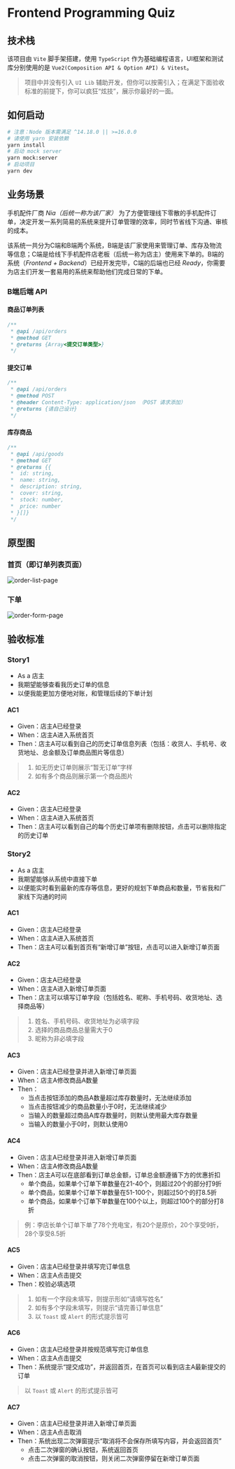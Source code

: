 # Frontend Programming Quiz

## 技术栈

该项目由 `Vite` 脚手架搭建，使用 `TypeScript` 作为基础编程语言，UI框架和测试库分别使用的是 `Vue2(Composition API & Option API) & Vitest`。

> 项目中并没有引入 `UI Lib` 辅助开发，但你可以按需引入；在满足下面验收标准的前提下，你可以疯狂“炫技”，展示你最好的一面。

## 如何启动

```bash
# 注意：Node 版本需满足 ^14.18.0 || >=16.0.0
# 请使用 yarn 安装依赖
yarn install
# 启动 mock server
yarn mock:server
# 启动项目
yarn dev
```

## 业务场景

手机配件厂商 *Nia（后统一称为该厂家）* 为了方便管理线下零散的手机配件订单，决定开发一系列简易的系统来提升订单管理的效率，同时节省线下沟通、审核的成本。

该系统一共分为C端和B端两个系统，B端是该厂家使用来管理订单、库存及物流等信息；C端是给线下手机配件店老板（后统一称为店主）使用来下单的。B端的系统（*Frontend + Backend*）已经开发完毕，C端的后端也已经 *Ready*，你需要为店主们开发一套易用的系统来帮助他们完成日常的下单。

### B端后端 API

#### 商品订单列表

```typescript
/**
 * @api /api/orders
 * @method GET
 * @returns {Array<提交订单类型>}
 */
```

#### 提交订单

```typescript
/**
 * @api /api/orders
 * @method POST
 * @header Content-Type: application/json （POST 请求添加）
 * @returns {请自己设计}
 */
```

#### 库存商品

```typescript
/**
 * @api /api/goods
 * @method GET
 * @returns {{
 *  id: string,
 *  name: string,
 *  description: string,
 *  cover: string,
 *  stock: number,
 *  price: number
 * }[]}
 */
```

## 原型图

### 首页（即订单列表页面）

![order-list-page](./public/assets/images/order-list-page.png)

### 下单

![order-form-page](./public/assets/images/order-form-page.png)

## 验收标准

### Story1

- As a 店主
- 我期望能够查看我历史订单的信息
- 以便我能更加方便地对账，和管理后续的下单计划

#### AC1

- Given：店主A已经登录
- When：店主A进入系统首页
- Then：店主A可以看到自己的历史订单信息列表（包括：收货人、手机号、收货地址、总金额及订单商品图片等信息）

> 1. 如无历史订单则展示“暂无订单”字样
> 2. 如有多个商品则展示第一个商品图片

#### AC2

- Given：店主A已经登录
- When：店主A进入系统首页
- Then：店主A可以看到自己的每个历史订单项有删除按钮，点击可以删除指定的历史订单

### Story2

- As a 店主
- 我期望能够从系统中直接下单
- 以便能实时看到最新的库存等信息，更好的规划下单商品和数量，节省我和厂家线下沟通的时间

#### AC1

- Given：店主A已经登录
- When：店主A进入系统首页
- Then：店主A可以看到首页有“新增订单”按钮，点击可以进入新增订单页面

#### AC2

- Given：店主A已经登录
- When：店主A进入新增订单页面
- Then：店主可以填写订单字段（包括姓名、昵称、手机号码、收货地址、选择商品等）

> 1. 姓名、手机号码、收货地址为必填字段
> 2. 选择的商品商品总量需大于0
> 3. 昵称为非必填字段

#### AC3

- Given：店主A已经登录并进入新增订单页面
- When：店主A修改商品A数量
- Then：
  - 当点击按钮添加的商品A数量超过库存数量时，无法继续添加
  - 当点击按钮减少的商品数量小于0时，无法继续减少
  - 当输入的数量超过商品A库存数量时，则默认使用最大库存数量
  - 当输入的数量小于0时，则默认使用0

#### AC4

- Given：店主A已经登录并进入新增订单页面
- When：店主A修改商品A数量
- Then：店主A可以在底部看到订单总金额，订单总金额遵循下方的优惠折扣
  - 单个商品，如果单个订单下单数量在21-40个，则超过20个的部分打9折
  - 单个商品，如果单个订单下单数量在51-100个，则超过50个的打8.5折
  - 单个商品，如果单个订单下单数量在100个以上，则超过100个的部分打8折

> 例：李店长单个订单下单了78个充电宝，有20个是原价，20个享受9折，28个享受8.5折

#### AC5

- Given：店主A已经登录并填写完订单信息
- When：店主A点击提交
- Then：校验必填选项

> 1. 如有一个字段未填写，则提示形如“请填写姓名”
> 2. 如有多个字段未填写，则提示“请完善订单信息”
> 3. 以 `Toast` 或 `Alert` 的形式提示皆可

#### AC6

- Given：店主A已经登录并按规范填写完订单信息
- When：店主A点击提交
- Then：系统提示“提交成功”，并返回首页，在首页可以看到店主A最新提交的订单

> 以 `Toast` 或 `Alert` 的形式提示皆可

#### AC7

- Given：店主A已经登录并进入新增订单页面
- When：店主A点击取消
- Then：系统出现二次弹窗提示“取消将不会保存所填写内容，并会返回首页”
  - 点击二次弹窗的确认按钮，系统返回首页
  - 点击二次弹窗的取消按钮，则关闭二次弹窗停留在新增订单页面
